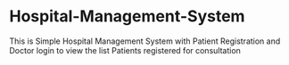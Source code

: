# Hospital-Management-System
This is Simple Hospital Management System with Patient Registration and Doctor login to view the list Patients registered for consultation
